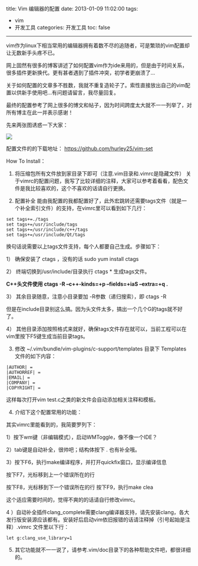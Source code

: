 title: Vim 编辑器的配置
date: 2013-01-09 11:02:00
tags:
- vim
- 开发工具
categories: 开发工具
toc: false
---

vim作为linux下相当常用的编辑器拥有着数不尽的追随者，可是繁琐的vim配置却让无数新手头疼不已。

网上固然有很多的博客讲述了如何配置vim作为ide来用的，但是由于时间关系，很多插件更新换代。更有甚者遇到了插件冲突，初学者更崩溃了…

关于如何配置的文章多不胜数，我就不重复造轮子了。索性直接放出自己的vim配置以供新手使用吧…有问题请留言，我尽量回复。

最终的配置参考了网上很多的博文和帖子，因为时间跨度太大就不一一列举了，对所有博主在此一并表示感谢！

先来两张图诱惑一下大家：

![](/images/7/1.png)

<!-- more -->

配置文件的的下载地址： https://github.com/hurley25/vim-set

How To Install：
 
1. 将压缩包所有文件放到家目录下即可（注意.vim目录和.vimrc是隐藏文件） 关于vimrc的配置问题，我写了比较详细的注释，大家可以参考着看看，配色文件是我比较喜欢的，这个不喜欢的话请自行更换。

2. 配置补全 能由我配置的我都配置好了，此外宏跳转还需要tags文件（就是一个补全索引文件）的支持，在vimrc里可以看到如下几行：

```
set tags+=./tags
set tags+=/usr/include/tags
set tags+=/usr/include/c++/tags
set tags+=/usr/include/Qt/tags
```

换句话说需要以上tags文件支持，每个人都要自己生成。步骤如下：

1） 确保安装了 ctags ，没有的话 sudo yum install ctags

2） 终端切换到/usr/include/目录执行 ctags * 生成tags文件。

**C++头文件使用 ctags -R –c++-kinds=+p –fields=+iaS –extra=+q .**

3） 其余目录随意，注意小目录要加 -R参数（递归搜索），即 ctags -R

但是在include目录别这么搞。因为头文件太多，搞出一个几个G的tags就不好了。

4） 其他目录添加按照格式来就好，确保tags文件存在就可以，当前工程可以在vim里按下F5键生成当前目录tags。

3. 修改 ~/.vim/bundle/vim-plugins/c-support/templates 目录下 Templates 文件的如下内容：

```
|AUTHOR| =
|AUTHORREF| =
|EMAIL| =
|COMPANY| =
|COPYRIGHT| =
```

这样每次打开vim test.c之类的新文件会自动添加相关注释和模板。

4. 介绍下这个配置常用的功能：

其实vimrc里能看到的，我简要罗列下：

1）按下wm键（非编辑模式），启动WMToggle，像不像一个IDE？

2）tab键是自动补全，很帅吧；结构体按下 . 也有补全哦。

3）按下F6，执行make编译程序，并打开quickfix窗口，显示编译信息

按下F7，光标移到上一个错误所在的行

按下F8，光标移到下一个错误所在的行 按下F9，执行make clea

这个适应需要时间的，觉得不爽的的话请自行修改vimrc。

4 ）自动补全插件clang_complete需要clang编译器支持，请先安装clang，各大发行版安装源应该都有。安装好后启动vim依旧报错的话请注释掉（引号起始是注释）.vimrc 文件里以下行：

```
let g:clang_use_library=1
```

5. 其它功能就不一一说了，请参考.vim/doc目录下的各种帮助文件吧，都很详细的。
